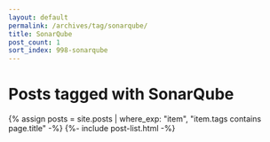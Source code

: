 ```yaml
---
layout: default
permalink: /archives/tag/sonarqube/
title: SonarQube
post_count: 1
sort_index: 998-sonarqube
---
```

<h1 class="page-heading">Posts tagged with SonarQube</h1>
{% assign posts = site.posts | where_exp: "item", "item.tags contains page.title" -%}
{%- include post-list.html -%}

